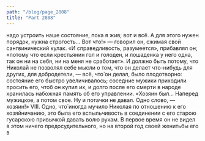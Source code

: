 ```yaml
---
path: "/blog/page_2808"
title: "Part 2808"
---
```


надо устроить наше состояние, пока я жив; вот и всё. А для этого нужен порядок, нужна строгость... Вот что!» — говорил он, сжимая свой сангвинический кулак. «И справедливость, разумеется», прибавлял он; «потому что если крестьянин гол и голоден, и лошаденка у него одна, так он ни на себя, ни на меня не сработает».
И должно быть потому, что Николай не позволял себе мысли о том, что он делает что-нибудь для других, для добродетели, — всё, что́ он делал, было плодотворно: состояние его быстро увеличивалось; соседние мужики приходили просить его, чтоб он купил их, и долго после его смерти в народе хранилась набожная память об его управлении. «Хозяин был... Наперед мужицкое, а потом свое. Ну и потачки не давал. Одно слово, — хозяин!»
VIII.
Одно, что́ иногда мучило Николая по отношению к его хозяйничанию, это была его вспыльчивость в соединении с его старою гусарскою привычкой давать волю рукам. В первое время он не видел в этом ничего предосудительного, но на второй год своей женитьбы его в
